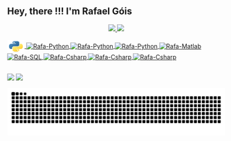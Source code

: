 ## Hey, there !!! I'm Rafael Góis

<div align="center">
  <a href="https://github.com/rafaelmgois">
  <img height="190em" src="https://github-readme-stats.vercel.app/api?username=rafaelmgois&show_icons=true&theme=dracula&include_all_commits=true&count_private=true"/>
  <img height="190em" src="https://github-readme-stats.vercel.app/api/top-langs/?username=rafaelmgois&layout=compact&langs_count=7&theme=dracula"/>
</div>
<div style="display: inline_block"><br>
   
   <img align="center" alt="Rafa-Python" height="30" width="40" src="https://raw.githubusercontent.com/devicons/devicon/master/icons/python/python-original.svg">
   <img align="center" alt="Rafa-Python" height="30" width="40" src="https://cdn.jsdelivr.net/gh/devicons/devicon/icons/jupyter/jupyter-original-wordmark.svg">
  <img align="center" alt="Rafa-Python" height="30" width="40" src="https://cdn.jsdelivr.net/gh/devicons/devicon/icons/microsoftsqlserver/microsoftsqlserver-plain-wordmark.svg">
        
   <img align="center" alt="Rafa-Python" height="30" width="40" src="https://cdn.jsdelivr.net/gh/devicons/devicon/icons/azure/azure-original-wordmark.svg">
          
          
   <img align="center" alt="Rafa-Matlab" height="30" width="40" src="https://cdn.jsdelivr.net/gh/devicons/devicon/icons/matlab/matlab-original.svg">
   <img align="center" alt="Rafa-SQL" height="30" width="40" src="https://cdn.jsdelivr.net/gh/devicons/devicon/icons/postgresql/postgresql-original-wordmark.svg">
   <img align="center" alt="Rafa-Csharp" height="30" width="40" src="https://cdn.jsdelivr.net/gh/devicons/devicon/icons/csharp/csharp-original.svg">
  <img align="center" alt="Rafa-Csharp" height="30" width="40" src="https://cdn.jsdelivr.net/gh/devicons/devicon/icons/git/git-original-wordmark.svg">
  <img align="center" alt="Rafa-Csharp" height="30" width="40" src="https://cdn.jsdelivr.net/gh/devicons/devicon/icons/github/github-original-wordmark.svg">
</div>
  
  ##
 
<div> 

  <a href = "mailto:rafaelmgois@gmail.com"><img src="https://img.shields.io/badge/-Gmail-%23333?style=for-the-badge&logo=gmail&logoColor=white" target="_blank"></a>
  <a href="https://www.linkedin.com/in/rafaelmgois" target="_blank"><img src="https://img.shields.io/badge/-LinkedIn-%230077B5?style=for-the-badge&logo=linkedin&logoColor=white" target="_blank"></a> 
 
  ![Snake animation](https://github.com/rafaelmgois/rafaelmgois/blob/output/github-contribution-grid-snake.svg)
 
</div>
